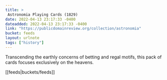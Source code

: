 ```yaml
---
title: > 
 Astronomia Playing Cards (1829)
date: 2022-04-13 23:17:33 -0400
dateadded: 2022-04-13 23:17:33 -0400
link: "https://publicdomainreview.org/collection/astronomia"
bucket: feeds
layout: urlnote
tags: ["history"]
--- 
```

Transcending the earthly concerns of betting and regal motifs, this pack of cards focuses exclusively on the heavens.
 <!-- end excerpt --> 
<div class='bucket'>[[feeds|buckets/feeds]]</div> 
